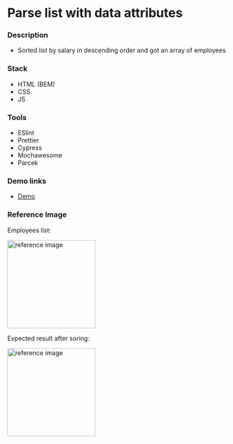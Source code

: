 # Parse list with data attributes

### Description

- Sorted list by salary in descending order and got an array of employees

### Stack

- HTML (BEM)
- CSS
- JS

### Tools

- ESlint
- Prettier
- Cypress
- Mochawesome
- Parcek

### Demo links

- [Demo](https://AndriiZakharenko.github.io/parse-list/)

### Reference Image

Employees list:

<img src="./src/images/preview.png" alt="reference image" width="200px" />

Expected result after soring:

<img src="./src/images/result.png" alt="reference image" width="200px" />
